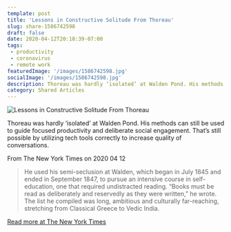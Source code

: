 ```yaml
---
template: post
title: 'Lessons in Constructive Solitude From Thoreau'
slug: share-1586742598
draft: false
date: 2020-04-12T20:18:39-07:00
tags:
 - productivity
 - coronavirus
 - remote work
featuredImage: '/images/1586742598.jpg'
socialImage: '/images/1586742598.jpg'
description: Thoreau was hardly ‘isolated’ at Walden Pond. His methods can still be used to guide focused productivity and deliberate social engagement. That’s still possible by utilizing tech tools correctly to increase quality of conversations.  
category: Shared Articles
---
```

![Lessons in Constructive Solitude From Thoreau](/images/1586742598.jpg)

Thoreau was hardly ‘isolated’ at Walden Pond. His methods can still be used to guide focused productivity and deliberate social engagement. That’s still possible by utilizing tech tools correctly to increase quality of conversations.  

From The New York Times on 2020 04 12
> He used his semi-seclusion at Walden, which began in July 1845 and ended in September 1847, to pursue an intensive course in self-education, one that required undistracted reading. “Books must be read as deliberately and reservedly as they were written,” he wrote. The list he compiled was long, ambitious and culturally far-reaching, stretching from Classical Greece to Vedic India.

[Read more at The New York Times](https://www.nytimes.com/2020/04/09/arts/design/thoreau-walden-coronavirus-quarantine.html)
